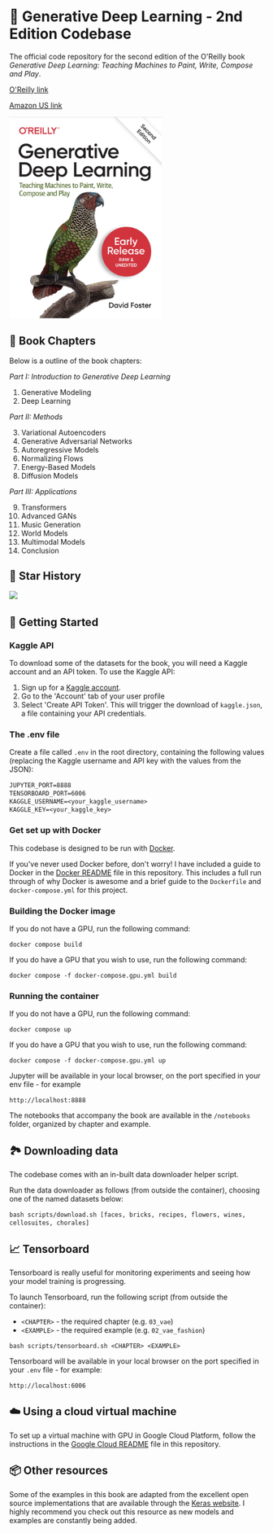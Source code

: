 # 🦜 Generative Deep Learning - 2nd Edition Codebase

The official code repository for the second edition of the O'Reilly book *Generative Deep Learning: Teaching Machines to Paint, Write, Compose and Play*.

[O'Reilly link](https://www.oreilly.com/library/view/generative-deep-learning/9781098134174/)

[Amazon US link](https://www.amazon.com/Generative-Deep-Learning-Teaching-Machines/dp/1098134184/)

<img src="img/book_cover.png" width="300px">

## 📖 Book Chapters

Below is a outline of the book chapters:

*Part I: Introduction to Generative Deep Learning*

1. Generative Modeling
2. Deep Learning

*Part II: Methods*

3. Variational Autoencoders
4. Generative Adversarial Networks
5. Autoregressive Models
6. Normalizing Flows
7. Energy-Based Models
8. Diffusion Models

*Part III: Applications*

9. Transformers
10. Advanced GANs
11. Music Generation
12. World Models
13. Multimodal Models
14. Conclusion

## 🌟 Star History

<img src="https://api.star-history.com/svg?repos=davidADSP/Generative_Deep_Learning_2nd_Edition&type=Date" width="500px">

## 🚀 Getting Started

### Kaggle API

To download some of the datasets for the book, you will need a Kaggle account and an API token. To use the Kaggle API:

1. Sign up for a [Kaggle account](https://www.kaggle.com).
2. Go to the 'Account' tab of your user profile
3. Select 'Create API Token'. This will trigger the download of `kaggle.json`, a file containing your API credentials.

### The .env file

Create a file called `.env` in the root directory, containing the following values (replacing the Kaggle username and API key with the values from the JSON):

```
JUPYTER_PORT=8888
TENSORBOARD_PORT=6006
KAGGLE_USERNAME=<your_kaggle_username>
KAGGLE_KEY=<your_kaggle_key>
```

### Get set up with Docker

This codebase is designed to be run with [Docker](https://docs.docker.com/get-docker/).

If you've never used Docker before, don't worry! I have included a guide to Docker in the [Docker README](./docs/docker.md) file in this repository. This includes a full run through of why Docker is awesome and a brief guide to the `Dockerfile` and `docker-compose.yml` for this project.

### Building the Docker image

If you do not have a GPU, run the following command:

```
docker compose build
```

If you do have a GPU that you wish to use, run the following command:

```
docker compose -f docker-compose.gpu.yml build
```

### Running the container

If you do not have a GPU, run the following command:

```
docker compose up
```

If you do have a GPU that you wish to use, run the following command:

```
docker compose -f docker-compose.gpu.yml up
```

Jupyter will be available in your local browser, on the port specified in your env file - for example

```
http://localhost:8888
```

The notebooks that accompany the book are available in the `/notebooks` folder, organized by chapter and example.

## 🏞️ Downloading data

The codebase comes with an in-built data downloader helper script.

Run the data downloader as follows (from outside the container), choosing one of the named datasets below:

```
bash scripts/download.sh [faces, bricks, recipes, flowers, wines, cellosuites, chorales]
```

## 📈 Tensorboard

Tensorboard is really useful for monitoring experiments and seeing how your model training is progressing.

To launch Tensorboard, run the following script (from outside the container):
* `<CHAPTER>` - the required chapter (e.g. `03_vae`)
* `<EXAMPLE>` - the required example (e.g. `02_vae_fashion`)

```
bash scripts/tensorboard.sh <CHAPTER> <EXAMPLE>
```

Tensorboard will be available in your local browser on the port specified in your `.env` file - for example:
```
http://localhost:6006
```

## ☁️ Using a cloud virtual machine

To set up a virtual machine with GPU in Google Cloud Platform, follow the instructions in the [Google Cloud README](./docs/googlecloud.md) file in this repository.

## 📦 Other resources

Some of the examples in this book are adapted from the excellent open source implementations that are available through the [Keras website](https://keras.io/examples/generative/). I highly recommend you check out this resource as new models and examples are constantly being added.



